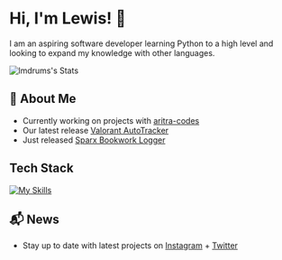 # Hi, I'm Lewis! 👋

I am an aspiring software developer learning Python to a high level and looking to expand my knowledge with other languages.

![lmdrums's Stats](https://github-readme-stats.vercel.app/api?username=lmdrums&theme=vue-dark&show_icons=true&hide_border=true&count_private=true)

## 🚀 About Me

- Currently working on projects with [aritra-codes](https://github.com/aritra-codes)
- Our latest release [Valorant AutoTracker](https://github.com/aritra-codes/valorant-autotracker)
- Just released [Sparx Bookwork Logger](https://github.com/lmdrums/Sparx-Bookwork-Logger)

## Tech Stack
[![My Skills](https://skillicons.dev/icons?i=py,html,css,js,linux,git,github,cs,bash,gcp,raspberrypi,svg,debian,dotnet)](https://skillicons.dev)

## 📬 News

- Stay up to date with latest projects on [Instagram](https://instagram.com/lmprogramming) + [Twitter](https://twitter.com/lmprogramming)
